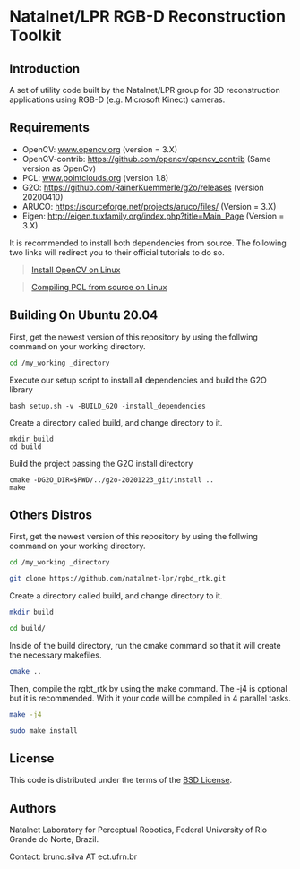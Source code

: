# Natalnet/LPR RGB-D Reconstruction Toolkit


Introduction
------------

A set of utility code built by the Natalnet/LPR group for 3D reconstruction
applications using RGB-D (e.g. Microsoft Kinect) cameras.

Requirements
------------

- OpenCV: www.opencv.org  (version = 3.X)
- OpenCV-contrib: https://github.com/opencv/opencv_contrib  (Same version as OpenCv)
- PCL: www.pointclouds.org (version 1.8)
- G2O: https://github.com/RainerKuemmerle/g2o/releases (version 20200410)
- ARUCO: https://sourceforge.net/projects/aruco/files/ (Version = 3.X)
- Eigen: http://eigen.tuxfamily.org/index.php?title=Main_Page (Version = 3.X)

It is recommended to install both dependencies from source. The following two links will redirect you to their official tutorials to do so.

> [Install OpenCV on Linux](https://docs.opencv.org/3.3.1/d7/d9f/tutorial_linux_install.html#linux-installation])

> [Compiling PCL from source on Linux](http://pointclouds.org/documentation/tutorials/compiling_pcl_posix.php)

Building On Ubuntu 20.04
------------
First, get the newest version of this repository by using the follwing command on your working directory.

```bash
cd /my_working _directory 
```

Execute our setup script to install all dependencies and build the G2O library


```
bash setup.sh -v -BUILD_G2O -install_dependencies
```

Create a directory called build, and change directory to it.

```
mkdir build
cd build
```

Build the project passing the G2O install directory 

```
cmake -DG2O_DIR=$PWD/../g2o-20201223_git/install ..
make
```
Others Distros
------------

First, get the newest version of this repository by using the follwing command on your working directory.

```bash
cd /my_working _directory 
```

```bash
git clone https://github.com/natalnet-lpr/rgbd_rtk.git
```

Create a directory called build, and change directory to it.

```bash
mkdir build
``` 
```bash
cd build/
```

Inside of the build directory, run the cmake command so that it will create the necessary makefiles.

```bash
cmake ..
```

Then, compile the rgbt_rtk by using the make command. The -j4 is optional but it is recommended. With it your code will be compiled in 4 parallel tasks.

```bash
make -j4
```

```bash
sudo make install
```

License
------------

This code is distributed under the terms of the [BSD License](https://github.com/natalnet-lpr/rgbd_rtk/blob/master/LICENSE).


Authors
------------

Natalnet Laboratory for Perceptual Robotics, Federal University of Rio Grande do Norte, Brazil.

Contact: bruno.silva AT ect.ufrn.br

